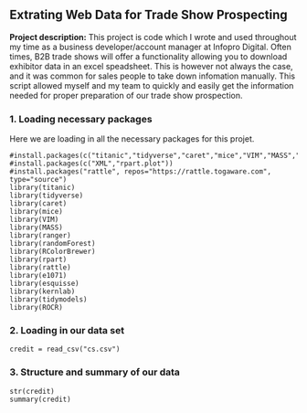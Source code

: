 ## Extrating Web Data for Trade Show Prospecting

**Project description:** This project is code which I wrote and used throughout my time as a business developer/account manager at Infopro Digital. Often times, B2B trade shows will offer a functionality allowing you to download exhibitor data in an excel speadsheet. This is however not always the case, and it was common for sales people to take down infomation manually. This script allowed myself and my team to quickly and easily get the information needed for proper preparation of our trade show prospection.
### 1. Loading necessary packages

Here we are loading in all the necessary packages for this projet.

```{r}
#install.packages(c("titanic","tidyverse","caret","mice","VIM","MASS","ranger","randomForest","RColorBrewer","rpart","rattle","e1071","esquisse"))
#install.packages(c("XML","rpart.plot"))
#install.packages("rattle", repos="https://rattle.togaware.com", type="source")
library(titanic)
library(tidyverse)
library(caret)
library(mice) 
library(VIM)
library(MASS)
library(ranger)
library(randomForest)
library(RColorBrewer)
library(rpart)
library(rattle)
library(e1071)
library(esquisse)
library(kernlab)
library(tidymodels)
library(ROCR)
```

### 2. Loading in our data set

```{r}
credit = read_csv("cs.csv")
```

### 3. Structure and summary of our data

```{R}
str(credit)
summary(credit)
```
